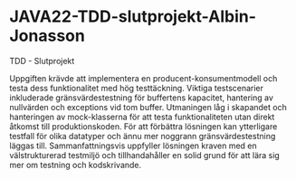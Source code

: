 # JAVA22-TDD-slutprojekt-Albin-Jonasson
TDD - Slutprojekt

Uppgiften krävde att implementera en producent-konsumentmodell och testa dess funktionalitet med hög testtäckning. Viktiga testscenarier inkluderade gränsvärdestestning för buffertens kapacitet, hantering av nullvärden och exceptions vid tom buffer. Utmaningen låg i skapandet och hanteringen av mock-klasserna för att testa funktionaliteten utan direkt åtkomst till produktionskoden. För att förbättra lösningen kan ytterligare testfall för olika datatyper och ännu mer noggrann gränsvärdestestning läggas till. Sammanfattningsvis uppfyller lösningen kraven med en välstrukturerad testmiljö och tillhandahåller en solid grund för att lära sig mer om testning och kodskrivande.
